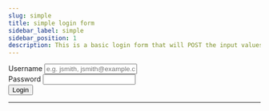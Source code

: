 ```yaml
---
slug: simple
title: simple login form
sidebar_label: simple
sidebar_position: 1
description: This is a basic login form that will POST the input values on submit.
---
```


<div class="container margin-vert--xl">
  <div class="row">
    <div class="card col col--12 padding--md">
      <form
        class="card__body"
        method="POST"
        action="/login"
      >
        <input
          type="hidden"
          name="_token"
          value="abcdefghijklmnopqrstuvwxyz1234567890"
        />
        <div class="row margin-bottom--md">
          <label for="username" class="margin-right--sm">Username</label>
          <input
            type="text"
            id="username"
            name="username"
            placeholder="e.g. jsmith, jsmith@example.com"
            required
          />
        </div>
        <div class="row margin-bottom--md">
          <label for="password" class="margin-right--sm">Password</label>
          <input
            type="password"
            id="password"
            name="password"
            required
          />
        </div>
        <div class="row">
          <button type="submit" class="button button--primary">Login</button>
        </div>
      </form>
    </div>
  </div>
</div>
<hr/>
